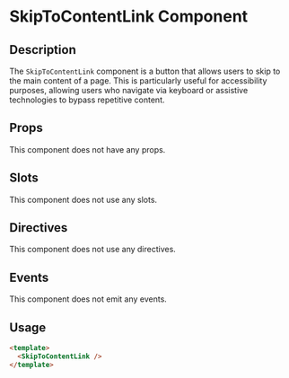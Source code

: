 # SkipToContentLink Component

## Description

The `SkipToContentLink` component is a button that allows users to skip
to the main content of a page. This is particularly useful for accessibility
purposes, allowing users who navigate via keyboard or assistive technologies
to bypass repetitive content.

## Props

This component does not have any props.

## Slots

This component does not use any slots.

## Directives

This component does not use any directives.

## Events

This component does not emit any events.

## Usage

```html
<template>
  <SkipToContentLink />
</template>
```
